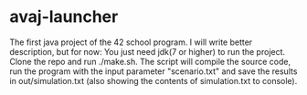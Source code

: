 # avaj-launcher
The first java project of the 42 school program.
I will write better description, but for now: 
You just need jdk(7 or higher) to run the project. Clone the repo and run ./make.sh.
The script will compile the source code, run the program with the input parameter "scenario.txt"
and save the results in out/simulation.txt (also showing the contents of simulation.txt to console).
